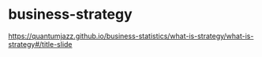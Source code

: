 # business-strategy

https://quantumjazz.github.io/business-statistics/what-is-strategy/what-is-strategy#/title-slide
